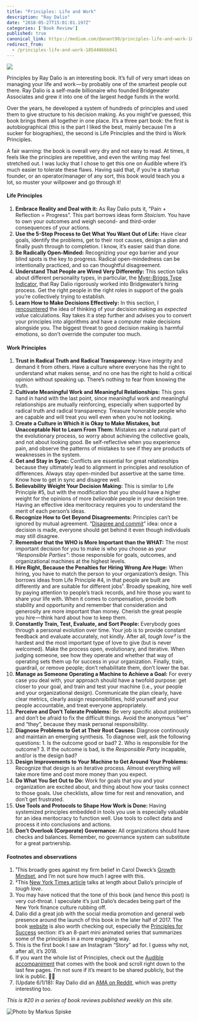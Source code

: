 ```yaml
---
title: "Principles: Life and Work"
description: "Ray Dalio"
date: "2018-05-27T15:01:01.197Z"
categories: ['Book Review']
published: true
canonical_link: https://medium.com/@anant90/principles-life-and-work-1854406bb841
redirect_from:
  - /principles-life-and-work-1854406bb841
---
```


![](./asset-1.jpeg)

Principles by Ray Dalio is an interesting book. It’s full of very smart ideas on managing your life and work — by probably one of the smartest people out there. Ray Dalio is a self-made billionaire who founded Bridgewater Associates and grew it into one of the largest hedge funds in the world.

Over the years, he developed a system of hundreds of principles and used them to give structure to his decision making. As you might’ve guessed, this book brings them all together in one place. It’s a three part book: the first is autobiographical (this is the part I liked the best, mainly because I’m a sucker for biographies), the second is Life Principles and the third is Work Principles.

A fair warning: the book is overall very dry and not easy to read. At times, it feels like the principles are repetitive, and even the writing may feel stretched out. I was lucky that I chose to get this one on Audible where it’s much easier to tolerate these flaws. Having said that, if you’re a startup founder, or an operator/manager of any sort, this book would teach you a lot, so muster your willpower and go through it!

#### Life Principles

1.  **Embrace Reality and Deal with it:** As Ray Dalio puts it, “Pain + Reflection = Progress”. This part borrows ideas form _Stoicism._ You have to own your outcomes and weigh second- and third-order consequences of your actions.
2.  **Use the 5-Step Process to Get What You Want Out of Life:** Have clear goals, identify the problems, get to their root causes, design a plan and finally push through to completion. I know, it’s easier said than done.
3.  **Be Radically Open-Minded:** Recognizing your ego barrier and your blind spots is the key to progress. Radical open-mindedness can be intentionally practiced, and so can thoughtful disagreement.
4.  **Understand That People are Wired Very Differently:** This section talks about different personality types, in particular, the [Myer-Briggs Type Indicator](https://en.wikipedia.org/wiki/Myers–Briggs_Type_Indicator), that Ray Dalio rigorously worked into Bridgewater’s hiring process. Get the right people in the right roles in support of the goals you’re collectively trying to establish.
5.  **Learn How to Make Decisions Effectively:** In this section, I [rencountered](https://anantjain.dev/smarter-faster-better-the-secrets-of-being-productive-in-life-and-business-b49ae9eeac6b) the idea of thinking of your decision making as _expected value_ calculations. Ray takes it a step further and advises you to convert your principles into algorithms and have a computer make decisions alongside you. The biggest threat to good decision making is harmful emotions, so don’t override the computer too much.

#### Work Principles

1.  **Trust in Radical Truth and Radical Transparency:** Have integrity and demand it from others. Have a culture where everyone has the right to understand what makes sense, and no one has the right to hold a critical opinion without speaking up. There’s nothing to fear from knowing the truth.
2.  **Cultivate Meaningful Work and Meaningful Relationships:** This goes hand in hand with the last point, since meaningful work and meaningful relationships are mutually reinforcing, especially when supported by radical truth and radical transparency. Treasure honorable people who are capable and will treat you well even when you’re not looking.
3.  **Create a Culture in Which it is Okay to Make Mistakes, but Unacceptable Not to Learn From Them:** Mistakes are a natural part of the evolutionary process, so worry about achieving the collective goals, and not about looking good. Be self-reflective when you experience pain, and observe the patterns of mistakes to see if they are products of weaknesses in the system.
4.  **Get and Stay in Sync:** Conflicts are essential for great relationships because they ultimately lead to alignment in principles and resolution of differences. Always stay open-minded but assertive at the same time. Know how to get in sync and disagree well.
5.  **Believability Weight Your Decision Making:** This is similar to Life Principle #5, but with the modification that you should have a higher weight for the opinions of more _believable_ people in your decision tree. Having an effective idea meritocracy requires you to understand the merit of each person’s ideas.
6.  **Recognize How to Get Beyond Disagreements:** Principles can’t be ignored by mutual agreement. “[Disagree and commit](https://en.wikipedia.org/wiki/Disagree_and_commit)” idea: once a decision is made, everyone should get behind it even though individuals may still disagree.
7.  **Remember that the WHO is More Important than the WHAT:** The most important decision for you to make is who you choose as your _“Responsible Parties”_: those responsible for goals, outcomes, and organizational machines at the highest levels.
8.  **Hire Right, Because the Penalties for Hiring Wrong Are Huge:** When hiring, you have to match the person to your organization’s design. This borrows ideas from Life Principle #4, in that people are built are differently and are suitable for different jobs¹. Broadly speaking, hire well by paying attention to people’s track records, and hire those you want to share your life with. When it comes to compensation, provide both stability and opportunity and remember that consideration and generosity are more important than money. Cherish the great people you hire — think hard about how to keep them.
9.  **Constantly Train, Test, Evaluate, and Sort People:** Everybody goes through a personal evolution over time. Your job is to provide constant feedback and evaluate accurately, not kindly. After all, _tough love²_ is the hardest and the most important type of love to give (but is never welcomed). Make the process open, evolutionary, and iterative. When judging someone, see how they operate and whether that way of operating sets them up for success in your organization. Finally, train, guardrail, or remove people; don’t rehabilitate them, don’t lower the bar.
10.  **Manage as Someone Operating a Machine to Achieve a Goal:** For every case you deal with, your approach should have a twofold purpose: get closer to your goal, and train and test your machine (i.e., your people and your organizational design). Communicate the plan clearly, have clear metrics, clearly assign responsibilities, hold yourself and your people accountable, and treat everyone appropriately.
11.  **Perceive and Don’t Tolerate Problems:** Be very specific about problems and don’t be afraid to fix the difficult things. Avoid the anonymous “we” and “they”, because they mask personal responsibility.
12.  **Diagnose Problems to Get at Their Root Causes:** Diagnose continously and maintain an emerging synthesis. To diagnose well, ask the following questions: 1. Is the outcome good or bad? 2. Who is responsible for the outcome? 3. If the outcome is bad, is the _Responsible Party_ incapable, and/or is the design bad?
13.  **Design Improvements to Your Machine to Get Around Your Problems:** Recognize that design is an iterative process. Almost everything will take more time and cost more money than you expect.
14.  **Do What You Set Out to Do:** Work for goals that you and your organization are excited about, and thing about how your tasks connect to those goals. Use checklists, allow time for rest and renovation, and don’t get frustrated.
15.  **Use Tools and Protocols to Shape How Work is Done:** Having systemized principles embedded in tools you use is especially valuable for an idea meritocracy to function well. Use tools to collect data and process it into conclusions and actions.
16.  **Don’t Overlook (Corporate) Governance:** All organizations should have checks and balances. Remember, no governance system can substitute for a great partnership.

#### Footnotes and observations

1.  ¹This broadly goes against my firm belief in Carol Dweck’s [Growth Mindset](https://hbr.org/2016/01/what-having-a-growth-mindset-actually-means), and I’m not sure how much I agree with this.
2.  ²This [New York Times article](https://www.nytimes.com/2017/09/04/business/ray-dalio-book-bridgewater.html) talks at length about Dalio’s principle of _tough love_.
3.  You may have noticed that the tone of this book (and hence this post) is very cut-throat. I speculate it’s just Dalio’s decades being part of the New York finance culture rubbing off.
4.  Dalio did a great job with the social media promotion and general web presence around the launch of this book in the later half of 2017. The book [website](https://www.principles.com) is also worth checking out, especially the [Principles for Success](https://www.principles.com/principles-for-success/) section: it’s an 8-part mini animated series that summarizes some of the principles in a more engaging way.
5.  This is the first book I saw an Instagram “Story” ad for. I guess why not, after all, it’s 2018.
6.  If you want the whole list of Principles, check out the [Audible accompaniment](http://download.audible.com/product_related_docs/BK_SANS_008054.pdf) that comes with the book and scroll right down to the last few pages. I’m not sure if it’s meant to be shared publicly, but the link is public. 🤷‍♂️
7.  (Update 6/1/18): Ray Dalio did an [AMA on Reddit](https://www.reddit.com/r/Entrepreneur/comments/8nittg/im_ray_dalio_ask_me_anything_answering_questions/), which was pretty interesting too.

_This is #20 in a series of book reviews published weekly on this site._

![Photo by [Markus Spiske](https://unsplash.com/@markusspiske)](./asset-2.png)
